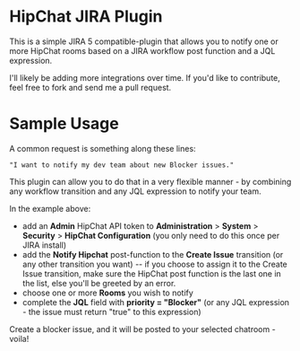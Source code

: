 # HipChat JIRA Plugin

This is a simple JIRA 5 compatible-plugin that allows you to notify one or more HipChat rooms based on a JIRA workflow post function and a JQL expression.

I'll likely be adding more integrations over time. If you'd like to contribute, feel free to fork and send me a pull request.

# Sample Usage

A common request is something along these lines:

	"I want to notify my dev team about new Blocker issues."

This plugin can allow you to do that in a very flexible manner - by combining any workflow transition and any JQL expression to notify your team.

In the example above:

* add an **Admin** HipChat API token to **Administration** > **System** > **Security** > **HipChat Configuration** (you only need to do this once per JIRA install)
* add the **Notify Hipchat** post-function to the **Create Issue** transition (or any other transition you want) -- if you choose to assign it to the Create Issue transition, make sure the HipChat post function is the last one in the list, else you'll be greeted by an error.
* choose one or more **Rooms** you wish to notify
* complete the **JQL** field with **priority = "Blocker"** (or any JQL expression - the issue must return "true" to this expression)

Create a blocker issue, and it will be posted to your selected chatroom - voila!
